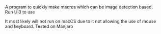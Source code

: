 A program to quickly make macros which can be image detection based. Run UI3 to use

It most likely will not run on macOS due to it not allowing the use of mouse and keyboard. Tested on Manjaro